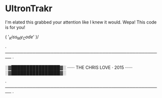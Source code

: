# UltronTrakr

I'm elated this grabbed your attention like I knew it would. 
Wepa! This code is for you!

\( '$_Kiss_My_Code$' )/ 

 · ──────────────────────────────────────────────────── ·
 
   ░▓████████████████▓░ ······ THE CHRIS LOVE · 2015 ······ ░▓████████████████▓░
 
 · ──────────────────────────────────────────────────── ·
